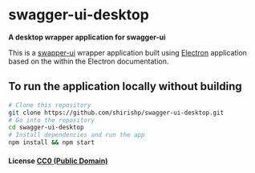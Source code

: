 # swagger-ui-desktop

**A desktop wrapper application for swagger-ui**

This is a [swapper-ui](https://github.com/swagger-api/swagger-ui) wrapper application built using [Electron](http://electron.atom.io/) application based on the  within the Electron documentation.

## To run the application locally without building
```bash
# Clone this repository
git clone https://github.com/shirishp/swagger-ui-desktop.git
# Go into the repository
cd swagger-ui-desktop
# Install dependencies and run the app
npm install && npm start
```

#### License [CC0 (Public Domain)](LICENSE.md)
